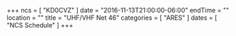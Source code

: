 +++
ncs = [ "KD0CVZ" ]
date = "2016-11-13T21:00:00-06:00"
endTime = ""
location = ""
title = "UHF/VHF Net 46"
categories = [ "ARES" ]
dates = [ "NCS Schedule" ]
+++
